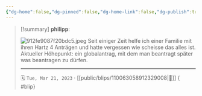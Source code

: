 ```yaml
---
{"dg-home":false,"dg-pinned":false,"dg-home-link":false,"dg-publish":true,"type":"blip","disabled rules":["yaml-title","yaml-title-alias","file-name-heading"],"title":"philipp on mastodon @ 2023-03-21","created-date":"2023-03-21T20:03:19","id":110063058912329010,"updated-date":"2025-05-02T08:50:43","dg-path":"blips/110063058912329008.md","permalink":"/blips/110063058912329008/","dgPassFrontmatter":true}
---
```


> [!summary] **philipp**:
>
> ![912fe9087f20bdc5.jpeg](/img/user/attachments/912fe9087f20bdc5.jpeg)
> Seit einiger Zeit helfe ich einer Familie mit ihren Hartz 4 Anträgen und hatte vergessen wie scheisse das alles ist. Aktueller Höhepunkt: ein globalantrag, mit dem man beantragt später was beantragen zu dürfen.
> - - -
>
> 🗓️ `Tue, Mar 21, 2023` · [[public/blips/110063058912329008\|🔗]]
{ #blip}

